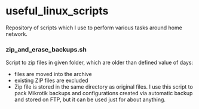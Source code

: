 # useful_linux_scripts
Repository of scripts which I use to perform various tasks around home network.

### zip_and_erase_backups.sh
Script to zip files in given folder, which are older than defined value of days:
   - files are moved into the archive
   - existing ZIP files are excluded
   - Zip file is stored in the same directory as original files.
I use this script to pack Mikrotik backups and configurations created via automatic backup and stored on FTP, but it can be used just for about anything.

